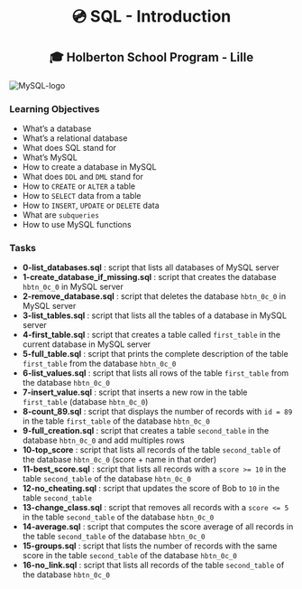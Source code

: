 # <p align="center">💿 SQL - Introduction</p>
## <p align="center">🎓 Holberton School Program - Lille</p>

![MySQL-logo](https://i.imgur.com/dTN8J3q.jpg)

### Learning Objectives

- What’s a database
- What’s a relational database
- What does SQL stand for
- What’s MySQL
- How to create a database in MySQL
- What does `DDL` and `DML` stand for
- How to `CREATE` or `ALTER` a table
- How to `SELECT` data from a table
- How to `INSERT`, `UPDATE` or `DELETE` data
- What are `subqueries`
- How to use MySQL functions

### Tasks

- **0-list_databases.sql** : script that lists all databases of MySQL server
- **1-create_database_if_missing.sql** : script that creates the database `hbtn_0c_0` in MySQL server
- **2-remove_database.sql** : script that deletes the database `hbtn_0c_0` in MySQL server
- **3-list_tables.sql** : script that lists all the tables of a database in MySQL server
- **4-first_table.sql** : script that creates a table called `first_table` in the current database in MySQL server
- **5-full_table.sql** : script that prints the complete description of the table `first_table` from the database `hbtn_0c_0`
- **6-list_values.sql** : script that lists all rows of the table `first_table` from the database `hbtn_0c_0`
- **7-insert_value.sql** : script that inserts a new row in the table `first_table` (database `hbtn_0c_0`)
- **8-count_89.sql** : script that displays the number of records with `id = 89` in the table `first_table` of the database `hbtn_0c_0`
- **9-full_creation.sql** : script that creates a table `second_table` in the database `hbtn_0c_0` and add multiples rows
- **10-top_score** : script that lists all records of the table `second_table` of the database `hbtn_0c_0` (score + name in that order)
- **11-best_score.sql** : script that lists all records with a `score >= 10` in the table `second_table` of the database `hbtn_0c_0`
- **12-no_cheating.sql** : script that updates the score of Bob to `10` in the table `second_table`
- **13-change_class.sql** : script that removes all records with a `score <= 5` in the table `second_table` of the database `hbtn_0c_0`
- **14-average.sql** : script that computes the score average of all records in the table `second_table` of the database `hbtn_0c_0`
- **15-groups.sql** : script that lists the number of records with the same score in the table `second_table` of the database `hbtn_0c_0`
- **16-no_link.sql** : script that lists all records of the table `second_table` of the database `hbtn_0c_0`
